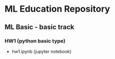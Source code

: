 # ML Education Repository

## ML Basic - basic track

### HW1 (python basic type)

- hw1.ipynb (jupyter notebook)
